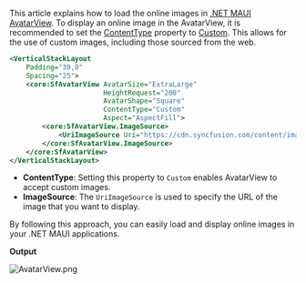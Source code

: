 This article explains how to load the online images in [.NET MAUI AvatarView](https://www.syncfusion.com/maui-controls/maui-avatarview). To display an online image in the AvatarView, it is recommended to set the [ContentType](https://help.syncfusion.com/cr/maui/Syncfusion.Maui.Core.SfAvatarView.html?tabs=tabid-1#Syncfusion_Maui_Core_SfAvatarView_ContentType) property to [Custom](https://help.syncfusion.com/cr/maui/Syncfusion.Maui.Core.ContentType.html#Syncfusion_Maui_Core_ContentType_Custom). This allows for the use of custom images, including those sourced from the web.

```xml
<VerticalStackLayout
    Padding="30,0"
    Spacing="25">
    <core:SfAvatarView AvatarSize="ExtraLarge"
                       HeightRequest="200"
                       AvatarShape="Square"
                       ContentType="Custom"
                       Aspect="AspectFill">
        <core:SfAvatarView.ImageSource>
            <UriImageSource Uri="https://cdn.syncfusion.com/content/images/Images/Camtasia_Succinctly.png?v=22022017060923"/>
        </core:SfAvatarView.ImageSource>
    </core:SfAvatarView>
</VerticalStackLayout>
```

- **ContentType**: Setting this property to `Custom` enables AvatarView to accept custom images.
- **ImageSource**: The `UriImageSource` is used to specify the URL of the image that you want to display.

By following this approach, you can easily load and display online images in your .NET MAUI applications.

**Output**

![AvatarView.png](https://support.syncfusion.com/kb/agent/attachment/article/17110/inline?token=eyJhbGciOiJodHRwOi8vd3d3LnczLm9yZy8yMDAxLzA0L3htbGRzaWctbW9yZSNobWFjLXNoYTI1NiIsInR5cCI6IkpXVCJ9.eyJpZCI6IjI4MTc2Iiwib3JnaWQiOiIzIiwiaXNzIjoic3VwcG9ydC5zeW5jZnVzaW9uLmNvbSJ9.enFMRhQ00OpCzZKqhwISFd5Q_D8bweCtCL435dUyNsI)